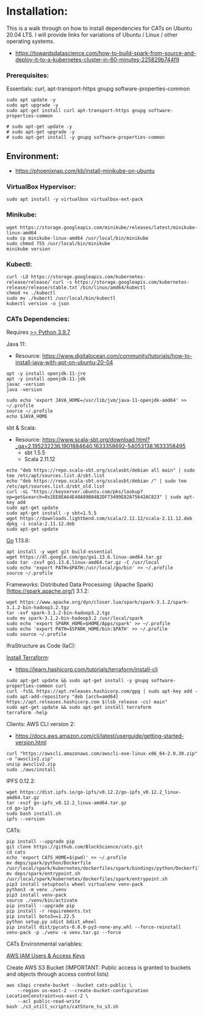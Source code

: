 # Installation:

This is a walk through on how to install dependencies for CATs on Ubuntu 20.04 LTS. 
I will provide links for variations of Ubuntu / Linux / other operating systems.

* https://towardsdatascience.com/how-to-build-spark-from-source-and-deploy-it-to-a-kubernetes-cluster-in-60-minutes-225829b744f9

### Prerequisites:
Essentials: curl, apt-transport-https gnupg software-properties-common
```
sudo apt update -y
sudo apt upgrade -y
sudo apt-get install curl apt-transport-https gnupg software-properties-common

# sudo apt-get update -y
# sudo apt-get upgrade -y
# sudo apt-get install -y gnupg software-properties-common
```

## Environment:
* https://phoenixnap.com/kb/install-minikube-on-ubuntu
### VirtualBox Hypervisor:
```
sudo apt install -y virtualbox virtualbox-ext-pack
```
### Minikube:
```
wget https://storage.googleapis.com/minikube/releases/latest/minikube-linux-amd64
sudo cp minikube-linux-amd64 /usr/local/bin/minikube
sudo chmod 755 /usr/local/bin/minikube
minikube version
```
### Kubectl:
```
curl -LO https://storage.googleapis.com/kubernetes-release/release/`curl -s https://storage.googleapis.com/kubernetes-release/release/stable.txt`/bin/linux/amd64/kubectl
chmod +x ./kubectl
sudo mv ./kubectl /usr/local/bin/kubectl
kubectl version -o json
```

### CATs Dependencies:

Requires [>= Python 3.9.7](https://www.python.org/downloads/)

Java 11:
* Resource: https://www.digitalocean.com/community/tutorials/how-to-install-java-with-apt-on-ubuntu-20-04
```
apt -y install openjdk-11-jre
apt -y install openjdk-11-jdk
javac -version
java -version

sudo echo 'export JAVA_HOME=/usr/lib/jvm/java-11-openjdk-amd64' >> ~/.profile
source ~/.profile
echo $JAVA_HOME
```
sbt & Scala:
* Resource: https://www.scala-sbt.org/download.html?_ga=2.195232236.1901884640.1633358692-54053138.1633358495
  * sbt 1.5.5
  * Scala 2.11.12
```
echo "deb https://repo.scala-sbt.org/scalasbt/debian all main" | sudo tee /etc/apt/sources.list.d/sbt.list
echo "deb https://repo.scala-sbt.org/scalasbt/debian /" | sudo tee /etc/apt/sources.list.d/sbt_old.list
curl -sL "https://keyserver.ubuntu.com/pks/lookup?op=get&search=0x2EE0EA64E40A89B84B2DF73499E82A75642AC823" | sudo apt-key add
sudo apt-get update
sudo apt-get install -y sbt=1.5.5
wget https://downloads.lightbend.com/scala/2.11.12/scala-2.11.12.deb
dpkg -i scala-2.11.12.deb
sudo apt-get update
```
[Go](https://go.dev/dl/) 1.13.6:
```
apt install -y wget git build-essential
wget https://dl.google.com/go/go1.13.6.linux-amd64.tar.gz
sudo tar -zxvf go1.13.6.linux-amd64.tar.gz -C /usr/local
sudo echo 'export PATH=$PATH:/usr/local/go/bin' >> ~/.profile
source ~/.profile
```
Frameworks:
    Distributed Data Processing:
        (Apache Spark)[https://spark.apache.org/] 3.1.2:
```
wget https://www.apache.org/dyn/closer.lua/spark/spark-3.1.2/spark-3.1.2-bin-hadoop3.2.tgz
tar -xvf spark-3.1.2-bin-hadoop3.2.tgz
sudo mv spark-3.1.2-bin-hadoop3.2 /usr/local/spark
sudo echo 'export SPARK_HOME=$HOME/Apps/spark' >> ~/.profile
sudo echo 'export PATH=$SPARK_HOME/bin:$PATH' >> ~/.profile
sudo source ~/.profile
```
IfraStructure as Code (IaC):

[Install Terraform](https://learn.hashicorp.com/tutorials/terraform/install-cli):
* https://learn.hashicorp.com/tutorials/terraform/install-cli
```
sudo apt-get update && sudo apt-get install -y gnupg software-properties-common curl
curl -fsSL https://apt.releases.hashicorp.com/gpg | sudo apt-key add -
sudo apt-add-repository "deb [arch=amd64] https://apt.releases.hashicorp.com $(lsb_release -cs) main"
sudo apt-get update && sudo apt-get install terraform
terraform -help
```
Clients:
AWS CLI version 2:
* https://docs.aws.amazon.com/cli/latest/userguide/getting-started-version.html
```
curl "https://awscli.amazonaws.com/awscli-exe-linux-x86_64-2.0.30.zip" -o "awscliv2.zip"
unzip awscliv2.zip
sudo ./aws/install
```

IPFS 0.12.2:
```
wget https://dist.ipfs.io/go-ipfs/v0.12.2/go-ipfs_v0.12.2_linux-amd64.tar.gz
tar -xvzf go-ipfs_v0.12.2_linux-amd64.tar.gz
cd go-ipfs
sudo bash install.sh
ipfs --version
```
CATs:
```
pip install --upgrade pip
git clone https://github.com/BlockScience/cats.git
cd cats
echo 'export CATS_HOME=$(pwd)' >> ~/.profile
mv deps/spark/python/Dockerfile /usr/local/spark/kubernetes/dockerfiles/spark/bindings/python/Dockerfile
mv deps/spark/entrypoint.sh /usr/local/spark/kubernetes/dockerfiles/spark/entrypoint.sh
pip3 install setuptools wheel virtualenv venv-pack
python3 -m venv ./venv
pip3 install venv-pack
source ./venv/bin/activate
pip install --upgrade pip
pip install -r requirements.txt
pip install boto3==1.22.5
python setup.py sdist bdist_wheel
pip install dist/pycats-0.0.0-py3-none-any.whl --force-reinstall
venv-pack -p ./venv -o venv.tar.gz --force
```
CATs Environmental variables:

[AWS IAM Users & Access Keys](https://aws.amazon.com/premiumsupport/knowledge-center/create-access-key/)

Create AWS S3 Bucket (IMPORTANT: Public access is granted to buckets and objects through access control lists)
```
aws s3api create-bucket --bucket cats-public \ 
    --region us-east-2 --create-bucket-configuration LocationConstraint=us-east-2 \
    --acl public-read-write
bash ./s3_utill_scripts/catStore_to_s3.sh
```